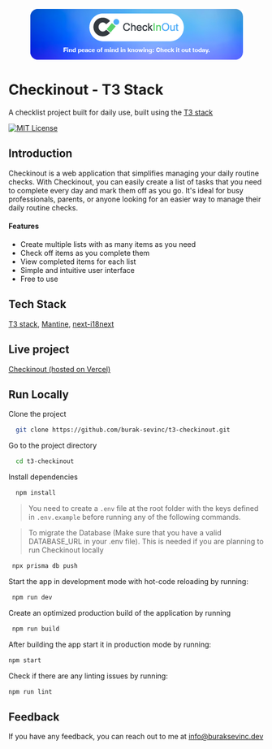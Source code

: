 
<p align="center">
  <a href="https://checkinout.vercel.app/" target="_blank">
    <img alt="Checkinout Logo" src="public/checkinout_repo.png">
  </a>
</p>


# Checkinout - T3 Stack

A checklist project built for daily use, built using the [T3 stack](https://create.t3.gg/)

[![MIT License](https://img.shields.io/badge/License-MIT-green.svg)](https://choosealicense.com/licenses/mit/)




## Introduction

Checkinout is a web application that simplifies managing your daily routine checks. With Checkinout, you can easily create a list of tasks that you need to complete every day and mark them off as you go. It's ideal for busy professionals, parents, or anyone looking for an easier way to manage their daily routine checks.

#### Features
- Create multiple lists with as many items as you need
- Check off items as you complete them
- View completed items for each list
- Simple and intuitive user interface
- Free to use

## Tech Stack
[T3 stack](https://create.t3.gg/), [Mantine](https://mantine.dev/), [next-i18next](https://github.com/i18next/next-i18next)

## Live project

[Checkinout (hosted on Vercel)](https://checkinout.vercel.app/)


## Run Locally

Clone the project

```bash
  git clone https://github.com/burak-sevinc/t3-checkinout.git
```

Go to the project directory

```bash
  cd t3-checkinout
```

Install dependencies

```bash
  npm install
```

> You need to create a `.env` file at the root folder with the keys defined in `.env.example` before running any of the following commands.



> To migrate the Database (Make sure that you have a valid DATABASE_URL in your .env file). This is needed if you are planning to run Checkinout locally

```bash
 npx prisma db push
 ```

Start the app in development mode with hot-code reloading by running:
```bash
 npm run dev
```

Create an optimized production build of the application by running
```bash
 npm run build
```

After building the app start it in production mode by running:
```bash
npm start
```

 Check if there are any linting issues by running:
```bash
npm run lint
```

## Feedback

If you have any feedback, you can reach out to me at info@buraksevinc.dev

